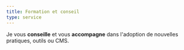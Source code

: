 ```yaml
---
title: Formation et conseil
type: service
---
```

Je vous **conseille** et vous **accompagne** dans l'adoption de nouvelles pratiques, outils ou CMS.